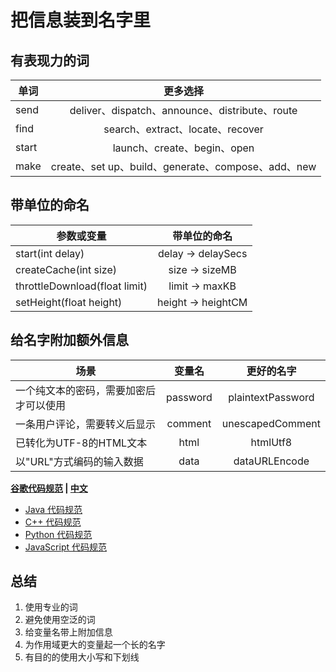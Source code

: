 # 把信息装到名字里

## 有表现力的词

| 单词 | 更多选择 | 
|-------|:--------:| 
| send | deliver、dispatch、announce、distribute、route | 
| find | search、extract、locate、recover | 
| start | launch、create、begin、open | 
| make | create、set up、build、generate、compose、add、new |

## 带单位的命名

| 参数或变量 | 带单位的命名 | 
|-------|:--------:| 
| start(int delay) | delay -> delaySecs | 
| createCache(int size) | size -> sizeMB | 
| throttleDownload(float limit) | limit -> maxKB | 
| setHeight(float height) | height -> heightCM | 

## 给名字附加额外信息

| 场景 | 变量名 | 更好的名字 | 
|-------|:--------:|:-------:| 
| 一个纯文本的密码，需要加密后才可以使用 | password | plaintextPassword | 
| 一条用户评论，需要转义后显示 | comment | unescapedComment | 
| 已转化为UTF-8的HTML文本 | html | htmlUtf8 |
| 以"URL"方式编码的输入数据 | data | dataURLEncode |

**[谷歌代码规范](https://github.com/google/styleguide) | [中文](http://zh-google-styleguide.readthedocs.io/en/latest/)** 

- [Java 代码规范](https://google.github.io/styleguide/javaguide.html)
- [C++ 代码规范](https://google.github.io/styleguide/cppguide.html)
- [Python 代码规范](https://github.com/google/styleguide/blob/gh-pages/pyguide.md)
- [JavaScript 代码规范](https://google.github.io/styleguide/jsguide.html)

## 总结

1. 使用专业的词
2. 避免使用空泛的词
3. 给变量名带上附加信息
4. 为作用域更大的变量起一个长的名字
5. 有目的的使用大小写和下划线